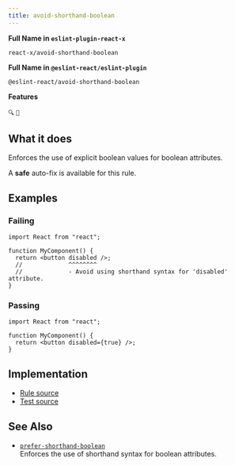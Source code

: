 ```yaml
---
title: avoid-shorthand-boolean
---
```


**Full Name in `eslint-plugin-react-x`**

```plain copy
react-x/avoid-shorthand-boolean
```

**Full Name in `@eslint-react/eslint-plugin`**

```plain copy
@eslint-react/avoid-shorthand-boolean
```

**Features**

`🔍` `🔧`

## What it does

Enforces the use of explicit boolean values for boolean attributes.

A **safe** auto-fix is available for this rule.

## Examples

### Failing

```tsx
import React from "react";

function MyComponent() {
  return <button disabled />;
  //             ^^^^^^^^
  //             - Avoid using shorthand syntax for 'disabled' attribute.
}
```

### Passing

```tsx
import React from "react";

function MyComponent() {
  return <button disabled={true} />;
}
```

## Implementation

- [Rule source](https://github.com/Rel1cx/eslint-react/tree/main/packages/plugins/eslint-plugin-react-x/src/rules/avoid-shorthand-boolean.ts)
- [Test source](https://github.com/Rel1cx/eslint-react/tree/main/packages/plugins/eslint-plugin-react-x/src/rules/avoid-shorthand-boolean.spec.ts)

## See Also

- [`prefer-shorthand-boolean`](./prefer-shorthand-boolean)\
  Enforces the use of shorthand syntax for boolean attributes.
